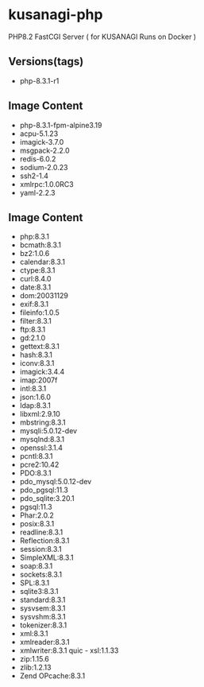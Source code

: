 # kusanagi-php
PHP8.2 FastCGI Server ( for KUSANAGI Runs on Docker )

## Versions(tags)
- php-8.3.1-r1

## Image Content
- php-8.3.1-fpm-alpine3.19
- acpu-5.1.23
- imagick-3.7.0
- msgpack-2.2.0
- redis-6.0.2
- sodium-2.0.23
- ssh2-1.4
- xmlrpc:1.0.0RC3
- yaml-2.2.3

## Image Content
- php:8.3.1
- bcmath:8.3.1
- bz2:1.0.6
- calendar:8.3.1
- ctype:8.3.1
- curl:8.4.0
- date:8.3.1
- dom:20031129
- exif:8.3.1
- fileinfo:1.0.5
- filter:8.3.1
- ftp:8.3.1
- gd:2.1.0
- gettext:8.3.1
- hash:8.3.1
- iconv:8.3.1
- imagick:3.4.4
- imap:2007f
- intl:8.3.1
- json:1.6.0
- ldap:8.3.1
- libxml:2.9.10
- mbstring:8.3.1
- mysqli:5.0.12-dev
- mysqlnd:8.3.1
- openssl:3.1.4
- pcntl:8.3.1
- pcre2:10.42
- PDO:8.3.1
- pdo_mysql:5.0.12-dev
- pdo_pgsql:11.3
- pdo_sqlite:3.20.1
- pgsql:11.3
- Phar:2.0.2
- posix:8.3.1
- readline:8.3.1
- Reflection:8.3.1
- session:8.3.1
- SimpleXML:8.3.1
- soap:8.3.1
- sockets:8.3.1
- SPL:8.3.1
- sqlite3:8.3.1
- standard:8.3.1
- sysvsem:8.3.1
- sysvshm:8.3.1
- tokenizer:8.3.1
- xml:8.3.1
- xmlreader:8.3.1
- xmlwriter:8.3.1
quic - xsl:1.1.33
- zip:1.15.6
- zlib:1.2.13
- Zend OPcache:8.3.1

